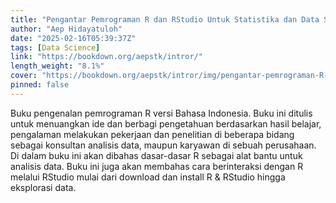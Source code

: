 ```yaml
---
title: "Pengantar Pemrograman R dan RStudio Untuk Statistika dan Data Science"
author: "Aep Hidayatuloh"
date: "2025-02-16T05:39:37Z"
tags: [Data Science]
link: "https://bookdown.org/aepstk/intror/"
length_weight: "8.1%"
cover: "https://bookdown.org/aepstk/intror/img/pengantar-pemrograman-R-white-crop.png"
pinned: false
---
```


Buku pengenalan pemrograman R versi Bahasa Indonesia. Buku ini ditulis untuk menuangkan ide dan berbagi pengetahuan berdasarkan hasil belajar, pengalaman melakukan pekerjaan dan penelitian di beberapa bidang sebagai konsultan analisis data, maupun karyawan di sebuah perusahaan. Di dalam buku ini akan dibahas dasar-dasar R sebagai alat bantu untuk analisis data. Buku ini juga akan membahas cara berinteraksi dengan R melalui RStudio mulai dari download dan install R & RStudio hingga eksplorasi data.

